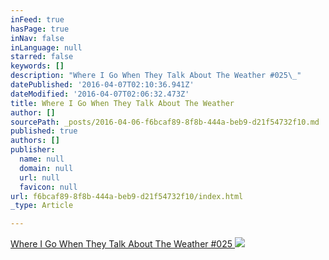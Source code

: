 ```yaml
---
inFeed: true
hasPage: true
inNav: false
inLanguage: null
starred: false
keywords: []
description: "Where I Go When They Talk About The Weather #025\_"
datePublished: '2016-04-07T02:10:36.941Z'
dateModified: '2016-04-07T02:06:32.473Z'
title: Where I Go When They Talk About The Weather
author: []
sourcePath: _posts/2016-04-06-f6bcaf89-8f8b-444a-beb9-d21f54732f10.md
published: true
authors: []
publisher:
  name: null
  domain: null
  url: null
  favicon: null
url: f6bcaf89-8f8b-444a-beb9-d21f54732f10/index.html
_type: Article

---
```

[Where I Go When They Talk About The Weather \#025 ][0]
![](https://the-grid-user-content.s3-us-west-2.amazonaws.com/9c08fc63-0cdf-4855-8ff7-8169a9ca08da.jpg)

[0]: https://www.mixcloud.com/rj-thyme/where-i-go-when-they-talk-about-the-weather-025/